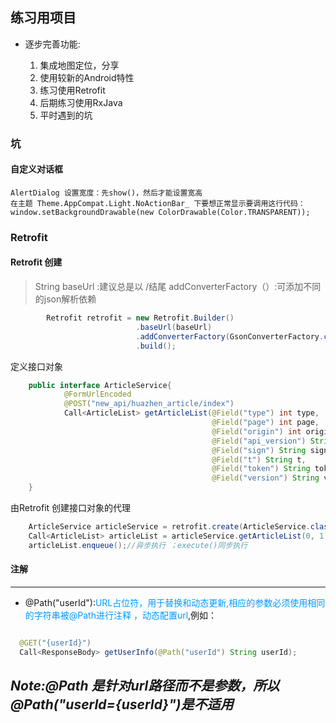 ## 练习用项目

- 逐步完善功能:

    1. 集成地图定位，分享
    2. 使用较新的Android特性
    3. 练习使用Retrofit
    4. 后期练习使用RxJava
    5. 平时遇到的坑


### 坑
####  自定义对话框
    AlertDialog 设置宽度：先show()，然后才能设置宽高
    在主题 Theme.AppCompat.Light.NoActionBar_ 下要想正常显示要调用这行代码：window.setBackgroundDrawable(new ColorDrawable(Color.TRANSPARENT));
### Retrofit
#### Retrofit 创建
>    String baseUrl  :建议总是以 /结尾
    addConverterFactory（）:可添加不同的json解析依赖
```java
        Retrofit retrofit = new Retrofit.Builder()
                            .baseUrl(baseUrl)
                            .addConverterFactory(GsonConverterFactory.create())
                            .build();
```

定义接口对象
```java
    public interface ArticleService{
            @FormUrlEncoded
            @POST("new_api/huazhen_article/index")
            Call<ArticleList> getArticleList(@Field("type") int type,
                                             @Field("page") int page,
                                             @Field("origin") int origin,
                                             @Field("api_version") String api_version,
                                             @Field("sign") String sign,
                                             @Field("t") String t,
                                             @Field("token") String token,
                                             @Field("version") String version);
    }
```
由Retrofit 创建接口对象的代理
```java
    ArticleService articleService = retrofit.create(ArticleService.class);
    Call<ArticleList> articleList = articleService.getArticleList(0, 1, 1, "2.0", "af0b9d39f99beacaa8f94804f3ae0b91", "1510127339", "ed6aaf5fc31d787739850dab9fdc2d1f", "1.5.2");
    articleList.enqueue();//异步执行 ；execute()同步执行
```

#### 注解
------
  - @Path("userId"):<font color=#0099ff>URL占位符，用于替换和动态更新,相应的参数必须使用相同的字符串被@Path进行注释
    ，动态配置url</font>,例如：
  ``` java

    @GET("{userId}")
    Call<ResponseBody> getUserInfo(@Path("userId") String userId);

  ```
  _Note:@Path 是针对url路径而不是参数，所以 @Path("userId={userId}")是不适用_
-----